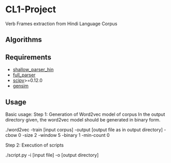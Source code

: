 CL1-Project
===========

Verb Frames extraction from Hindi Language Corpus


Algorithms
----------


Requirements
------------
* [shallow_parser_hin](http://ltrc.iiit.ac.in/showfile.php?filename=downloads/shallow_parser.php)
* [full_parser](http://ltrc.iiit.ac.in/showfile.php?filename=downloads/full_parser.php)
* [scipy](http://www.scipy.org/)>=0.12.0
* [gensim](https://pypi.python.org/pypi/gensim)


Usage
-----

Basic usage:
Step 1: Generation of Word2vec model of corpus
In the output directory given, the word2vec model should be generated in binary form.

./word2vec -train [input corpus] -output [output file as in output directory] -cbow 0 -size 2 -window 5 -binary 1 -min-count 0

Step 2: Execution of scripts


./script.py -i [input file] -o [output directory]




